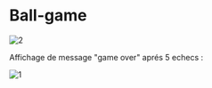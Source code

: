 # Ball-game


![2](https://user-images.githubusercontent.com/46156538/57970191-b3269080-797e-11e9-80c8-b36d4e524bd9.PNG)

Affichage de message "game over" aprés 5 echecs :

![1](https://user-images.githubusercontent.com/46156538/57970192-b3269080-797e-11e9-99d8-4657612d4397.PNG)
